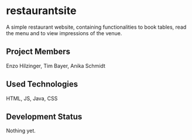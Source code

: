 # restaurantsite

A simple restaurant website, containing functionalities to book tables, 
read the menu and to view impressions of the venue.

## Project Members

Enzo Hilzinger, Tim Bayer, Anika Schmidt

## Used Technologies

HTML, JS, Java, CSS

## Development Status

Nothing yet.
